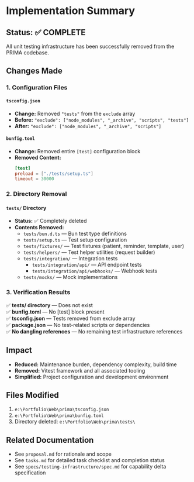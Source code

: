 # Implementation Summary

## Status: ✅ COMPLETE

All unit testing infrastructure has been successfully removed from the PRIMA codebase.

## Changes Made

### 1. Configuration Files

#### `tsconfig.json`

- **Change:** Removed `"tests"` from the `exclude` array
- **Before:** `"exclude": ["node_modules", "_archive", "scripts", "tests"]`
- **After:** `"exclude": ["node_modules", "_archive", "scripts"]`

#### `bunfig.toml`

- **Change:** Removed entire `[test]` configuration block
- **Removed Content:**
  ```toml
  [test]
  preload = ["./tests/setup.ts"]
  timeout = 30000
  ```

### 2. Directory Removal

#### `tests/` Directory

- **Status:** ✅ Completely deleted
- **Contents Removed:**
  - `tests/bun.d.ts` — Bun test type definitions
  - `tests/setup.ts` — Test setup configuration
  - `tests/fixtures/` — Test fixtures (patient, reminder, template, user)
  - `tests/helpers/` — Test helper utilities (request builder)
  - `tests/integration/` — Integration tests
    - `tests/integration/api/` — API endpoint tests
    - `tests/integration/api/webhooks/` — Webhook tests
  - `tests/mocks/` — Mock implementations

### 3. Verification Results

✅ **tests/ directory** — Does not exist  
✅ **bunfig.toml** — No [test] block present  
✅ **tsconfig.json** — Tests removed from exclude array  
✅ **package.json** — No test-related scripts or dependencies  
✅ **No dangling references** — No remaining test infrastructure references

## Impact

- **Reduced:** Maintenance burden, dependency complexity, build time
- **Removed:** Vitest framework and all associated tooling
- **Simplified:** Project configuration and development environment

## Files Modified

1. `e:\Portfolio\Web\prima\tsconfig.json`
2. `e:\Portfolio\Web\prima\bunfig.toml`
3. Directory deleted: `e:\Portfolio\Web\prima\tests\`

## Related Documentation

- See `proposal.md` for rationale and scope
- See `tasks.md` for detailed task checklist and completion status
- See `specs/testing-infrastructure/spec.md` for capability delta specification
